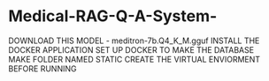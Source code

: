# Medical-RAG-Q-A-System-


DOWNLOAD THIS MODEL -  meditron-7b.Q4_K_M.gguf
INSTALL THE DOCKER APPLICATION 
SET UP DOCKER TO MAKE THE DATABASE  
MAKE FOLDER NAMED STATIC
CREATE THE VIRTUAL ENVIORMENT BEFORE RUNNING 

